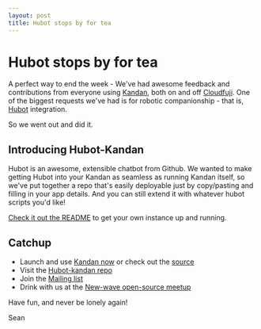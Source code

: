 ```yaml
---
layout: post
title: Hubot stops by for tea
---
```


# Hubot stops by for tea
A perfect way to end the week - We've had awesome feedback and contributions from everyone using [Kandan](cloudfuji.com/blog/2012/05/07/launching_cloudfuji.html), both on and off [Cloudfuji](http://cloudfuji.com). One of the biggest requests we've had is for robotic companionship - that is, [Hubot](https://github.com/blog/968-say-hello-to-hubot) integration.

So we went out and did it.

## Introducing Hubot-Kandan

<script type = "text/javascript" id = "vidyard_embed_code_XgGtAhSmLbdUGkILiASoTg">/*To resize this video, please login to your dashboard and edit your player settings*/(function() { var vidyardcontainer =  document.createElement("span"); vidyardcontainer.id = 'vidyard_XgGtAhSmLbdUGkILiASoTg'; var vidyardcontainer_s = document.getElementById('vidyard_embed_code_XgGtAhSmLbdUGkILiASoTg'); vidyardcontainer_s.parentNode.insertBefore(vidyardcontainer, vidyardcontainer_s); var vidyard = document.createElement('script'); vidyard.type = 'text/javascript'; vidyard.async = false; vidyard.src = ('https:' == document.location.protocol ? 'https://secure.' : 'http://embed.') + 'vidyard.com/embed/XgGtAhSmLbdUGkILiASoTg/iframe/?'; var vidyard_s = document.getElementsByTagName('script')[0]; vidyard_s.parentNode.insertBefore(vidyard, vidyard_s); })();  /*embedcodev1.0.1*/</script>

Hubot is an awesome, extensible chatbot from Github. We wanted to make getting Hubot into your Kandan as seamless as running Kandan itself, so we've put together a repo that's easily deployable just by copy/pasting and filling in your app details. And you can still extend it with whatever hubot scripts you'd like!

[Check it out the README](https://github.com/cloudfuji/hubot-kandan-app) to get your own instance up and running.

## Catchup

* Launch and use [Kandan now](http://cloudfuji.com/apps/new?app=kandan) or check out the [source](https://github.com/cloudfuji/kandan)
* Visit the [Hubot-kandan repo](https://github.com/cloudfuji/hubot-kandan-app)
* Join the [Mailing list](https://groups.google.com/forum/?fromgroups#!forum/cloudfuji)
* Drink with us at the [New-wave open-source meetup](http://www.meetup.com/San-Francisco-New-Wave-Open-Source-Apps/)

Have fun, and never be lonely again!

Sean
